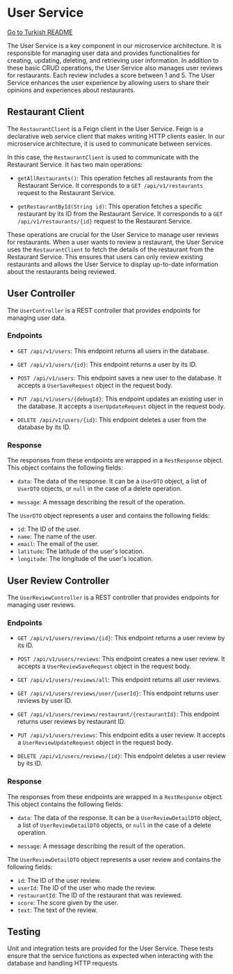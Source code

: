 # User Service

[Go to Turkish README](README_TR.md)

The User Service is a key component in our microservice architecture. It is responsible for managing user data and provides functionalities for creating, updating, deleting, and retrieving user information. In addition to these basic CRUD operations, the User Service also manages user reviews for restaurants. Each review includes a score between 1 and 5. The User Service enhances the user experience by allowing users to share their opinions and experiences about restaurants.

## Restaurant Client

The `RestaurantClient` is a Feign client in the User Service. Feign is a declarative web service client that makes writing HTTP clients easier. In our microservice architecture, it is used to communicate between services.

In this case, the `RestaurantClient` is used to communicate with the Restaurant Service. It has two main operations:

- `getAllRestaurants()`: This operation fetches all restaurants from the Restaurant Service. It corresponds to a `GET /api/v1/restaurants` request to the Restaurant Service.

- `getRestaurantById(String id)`: This operation fetches a specific restaurant by its ID from the Restaurant Service. It corresponds to a `GET /api/v1/restaurants/{id}` request to the Restaurant Service.

These operations are crucial for the User Service to manage user reviews for restaurants. When a user wants to review a restaurant, the User Service uses the `RestaurantClient` to fetch the details of the restaurant from the Restaurant Service. This ensures that users can only review existing restaurants and allows the User Service to display up-to-date information about the restaurants being reviewed.

## User Controller

The `UserController` is a REST controller that provides endpoints for managing user data.

### Endpoints

- `GET /api/v1/users`: This endpoint returns all users in the database.

- `GET /api/v1/users/{id}`: This endpoint returns a user by its ID.

- `POST /api/v1/users`: This endpoint saves a new user to the database. It accepts a `UserSaveRequest` object in the request body.

- `PUT /api/v1/users/{debugId}`: This endpoint updates an existing user in the database. It accepts a `UserUpdateRequest` object in the request body.

- `DELETE /api/v1/users/{id}`: This endpoint deletes a user from the database by its ID.

### Response

The responses from these endpoints are wrapped in a `RestResponse` object. This object contains the following fields:

- `data`: The data of the response. It can be a `UserDTO` object, a list of `UserDTO` objects, or `null` in the case of a delete operation.

- `message`: A message describing the result of the operation.

The `UserDTO` object represents a user and contains the following fields:

- `id`: The ID of the user.
- `name`: The name of the user.
- `email`: The email of the user.
- `latitude`: The latitude of the user's location.
- `longitude`: The longitude of the user's location.


## User Review Controller

The `UserReviewController` is a REST controller that provides endpoints for managing user reviews.

### Endpoints

- `GET /api/v1/users/reviews/{id}`: This endpoint returns a user review by its ID.

- `POST /api/v1/users/reviews`: This endpoint creates a new user review. It accepts a `UserReviewSaveRequest` object in the request body.

- `GET /api/v1/users/reviews/all`: This endpoint returns all user reviews. 

- `GET /api/v1/users/reviews/user/{userId}`: This endpoint returns user reviews by user ID.

- `GET /api/v1/users/reviews/restaurant/{restaurantId}`: This endpoint returns user reviews by restaurant ID. 

- `PUT /api/v1/users/reviews`: This endpoint edits a user review. It accepts a `UserReviewUpdateRequest` object in the request body.

- `DELETE /api/v1/users/reviews/{id}`: This endpoint deletes a user review by its ID.

### Response

The responses from these endpoints are wrapped in a `RestResponse` object. This object contains the following fields:

- `data`: The data of the response. It can be a `UserReviewDetailDTO` object, a list of `UserReviewDetailDTO` objects, or `null` in the case of a delete operation.

- `message`: A message describing the result of the operation.

The `UserReviewDetailDTO` object represents a user review and contains the following fields:

- `id`: The ID of the user review.
- `userId`: The ID of the user who made the review.
- `restaurantId`: The ID of the restaurant that was reviewed.
- `score`: The score given by the user.
- `text`: The text of the review.

## Testing

Unit and integration tests are provided for the User Service. These tests ensure that the service functions as expected when interacting with the database and handling HTTP requests.


